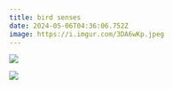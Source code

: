 ```yaml
---
title: bird senses
date: 2024-05-06T04:36:06.752Z
image: https://i.imgur.com/3DA6wKp.jpeg
---
```

![](https://i.imgur.com/g46rqKC.jpeg)

![](https://i.imgur.com/3Z7uTyJ.jpeg)